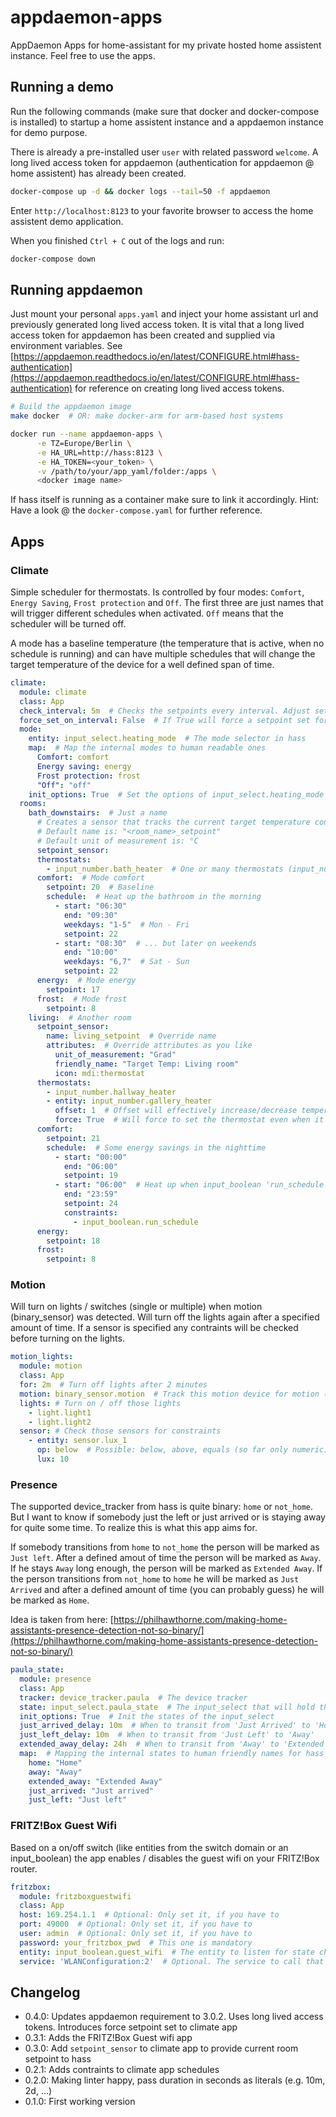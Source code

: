 # appdaemon-apps

AppDaemon Apps for home-assistant for my private hosted home assistent instance. Feel free to use the apps.

## Running a demo

Run the following commands (make sure that docker and docker-compose is installed) to startup a home assistent instance and a appdaemon instance for demo purpose.

There is already a pre-installed user `user` with related password `welcome`. A long lived access token for appdaemon (authentication for appdaemon @ home assistent) has already been created.

```bash
docker-compose up -d && docker logs --tail=50 -f appdaemon
```

Enter `http://localhost:8123` to your favorite browser to access the home assistent demo application.

When you finished `Ctrl + C` out of the logs and run:

```bash
docker-compose down
```

## Running appdaemon

Just mount your personal `apps.yaml` and inject your home assistant url and previously generated long lived access token. It is vital that a long lived access token for appdaemon has been created and supplied via environment variables. See [https://appdaemon.readthedocs.io/en/latest/CONFIGURE.html#hass-authentication](https://appdaemon.readthedocs.io/en/latest/CONFIGURE.html#hass-authentication) for reference on creating long lived access tokens.

```bash
# Build the appdaemon image
make docker  # OR: make docker-arm for arm-based host systems

docker run --name appdaemon-apps \
      -e TZ=Europe/Berlin \
      -e HA_URL=http://hass:8123 \
      -e HA_TOKEN=<your_token> \
      -v /path/to/your/app_yaml/folder:/apps \
      <docker image name>
```

If hass itself is running as a container make sure to link it accordingly.
Hint: Have a look @ the `docker-compose.yaml` for further reference.

## Apps

### Climate

Simple scheduler for thermostats. Is controlled by four modes: `Comfort`, `Energy Saving`, `Frost protection` and `Off`. The first three are just names that will trigger different schedules when activated. `Off` means that the scheduler will be turned off.

A mode has a baseline temperature (the temperature that is active, when no schedule is running) and can have multiple schedules that will change the target temperature of the device for a well defined span of time.

```yaml
climate:
  module: climate
  class: App
  check_interval: 5m  # Checks the setpoints every interval. Adjust setpoints if necessary
  force_set_on_interval: False  # If True will force a setpoint set for the thermostats on the check interval.
  mode: 
    entity: input_select.heating_mode  # The mode selector in hass
    map:  # Map the internal modes to human readable ones
      Comfort: comfort
      Energy saving: energy
      Frost protection: frost
      "Off": "off"
    init_options: True  # Set the options of input_select.heating_mode
  rooms:
    bath_downstairs:  # Just a name
      # Creates a sensor that tracks the current target temperature configured for this room
      # Default name is: "<room_name>_setpoint"
      # Default unit of measurement is: °C
      setpoint_sensor:
      thermostats:
        - input_number.bath_heater  # One or many thermostats (input_number or climate)
      comfort:  # Mode comfort
        setpoint: 20  # Baseline
        schedule:  # Heat up the bathroom in the morning
          - start: "06:30"
            end: "09:30"
            weekdays: "1-5"  # Mon - Fri
            setpoint: 22
          - start: "08:30"  # ... but later on weekends
            end: "10:00"
            weekdays: "6,7"  # Sat - Sun
            setpoint: 22
      energy:  # Mode energy
        setpoint: 17
      frost:  # Mode frost
        setpoint: 8
    living:  # Another room
      setpoint_sensor:  
        name: living_setpoint  # Override name
        attributes:  # Override attributes as you like
          unit_of_measurement: "Grad"
          friendly_name: "Target Temp: Living room"
          icon: mdi:thermostat
      thermostats:
        - input_number.hallway_heater
        - entity: input_number.gallery_heater
          offset: 1  # Offset will effectively increase/decrease temperature (if target is 21 this will be set to 22)
          force: True  # Will force to set the thermostat even when it seems it's state has not changed
      comfort:
        setpoint: 21
        schedule:  # Some energy savings in the nighttime
          - start: "00:00"
            end: "06:00"
            setpoint: 19
          - start: "06:00"  # Heat up when input_boolean 'run_schedule' evaluates to true ('on')
            end: "23:59"
            setpoint: 24
            constraints:
              - input_boolean.run_schedule
      energy:
        setpoint: 18
      frost:
        setpoint: 8
```

### Motion

Will turn on lights / switches (single or multiple) when motion (binary_sensor) was detected. Will turn off the lights again after a specified amount of time.
If a sensor is specified any contraints will be checked before turning on the lights.

```yaml
motion_lights:
  module: motion
  class: App
  for: 2m  # Turn off lights after 2 minutes
  motion: binary_sensor.motion  # Track this motion device for motion (list is also possible)
  lights: # Turn on / off those lights
    - light.light1
    - light.light2
  sensor: # Check those sensors for constraints
    - entity: sensor.lux_1
      op: below  # Possible: below, above, equals (so far only numeric)
      lux: 10
```

### Presence

The supported device_tracker from hass is quite binary: `home` or `not_home`. But I want to know if somebody just the left or just arrived or is staying away for quite some time. To realize this is what this app aims for.

If somebody transitions from `home` to `not_home` the person will be marked as `Just left`. After a defined amout of time the person will be marked as `Away`. If he stays `Away` long enough, the person will be marked as `Extended Away`. If the person transitions from `not_home` to `home` he will be marked as `Just Arrived` and after a defined amount of time (you can probably guess) he will be marked as `Home`.

Idea is taken from here: [https://philhawthorne.com/making-home-assistants-presence-detection-not-so-binary/](https://philhawthorne.com/making-home-assistants-presence-detection-not-so-binary/)

```yaml
paula_state:
  module: presence
  class: App
  tracker: device_tracker.paula  # The device tracker
  state: input_select.paula_state  # The input_select that will hold the extended state
  init_options: True  # Init the states of the input_select
  just_arrived_delay: 10m  # When to transit from 'Just Arrived' to 'Home
  just_left_delay: 10m  # When to transit from 'Just Left' to 'Away'
  extended_away_delay: 24h  # When to transit from 'Away' to 'Extended Away'
  map:  # Mapping the internal states to human friendly names for hass
    home: "Home"
    away: "Away"
    extended_away: "Extended Away"
    just_arrived: "Just arrived"
    just_left: "Just left"
```

### FRITZ!Box Guest Wifi

Based on a on/off switch (like entities from the switch domain or an input_boolean) the app enables / disables the guest wifi on your FRITZ!Box router.

```yaml
fritzbox:
  module: fritzboxguestwifi
  class: App
  host: 169.254.1.1  # Optional: Only set it, if you have to
  port: 49000  # Optional: Only set it, if you have to
  user: admin  # Optional: Only set it, if you have to
  password: your_fritzbox_pwd  # This one is mandatory
  entity: input_boolean.guest_wifi  # The entity to listen for state changes
  service: 'WLANConfiguration:2'  # Optional. The service to call that represents your Guest Wifi. Most probably the default.
```

## Changelog

* 0.4.0: Updates appdaemon requirement to 3.0.2. Uses long lived access tokens. Introduces force setpoint set to climate app
* 0.3.1: Adds the FRITZ!Box Guest wifi app
* 0.3.0: Add `setpoint_sensor` to climate app to provide current room setpoint to hass
* 0.2.1: Adds contraints to climate app schedules
* 0.2.0: Making linter happy, pass duration in seconds as literals (e.g. 10m, 2d, ...)
* 0.1.0: First working version